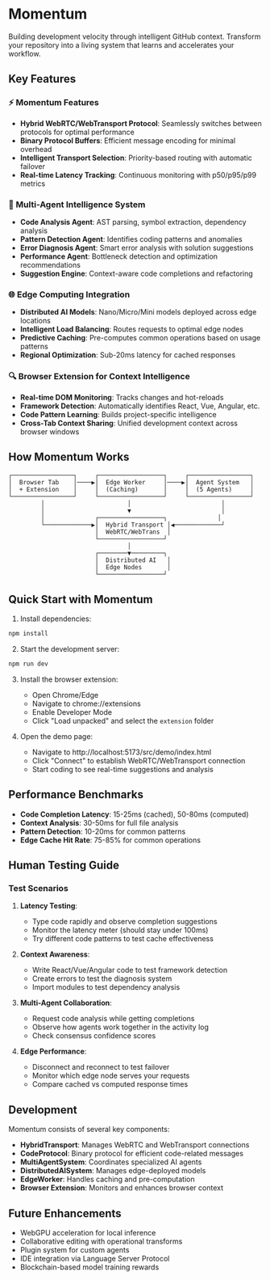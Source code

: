# Momentum

Building development velocity through intelligent GitHub context. Transform your repository into a living system that learns and accelerates your workflow.

## Key Features

### ⚡ Momentum Features
- **Hybrid WebRTC/WebTransport Protocol**: Seamlessly switches between protocols for optimal performance
- **Binary Protocol Buffers**: Efficient message encoding for minimal overhead
- **Intelligent Transport Selection**: Priority-based routing with automatic failover
- **Real-time Latency Tracking**: Continuous monitoring with p50/p95/p99 metrics

### 🧠 Multi-Agent Intelligence System
- **Code Analysis Agent**: AST parsing, symbol extraction, dependency analysis
- **Pattern Detection Agent**: Identifies coding patterns and anomalies
- **Error Diagnosis Agent**: Smart error analysis with solution suggestions
- **Performance Agent**: Bottleneck detection and optimization recommendations
- **Suggestion Engine**: Context-aware code completions and refactoring

### 🌐 Edge Computing Integration
- **Distributed AI Models**: Nano/Micro/Mini models deployed across edge locations
- **Intelligent Load Balancing**: Routes requests to optimal edge nodes
- **Predictive Caching**: Pre-computes common operations based on usage patterns
- **Regional Optimization**: Sub-20ms latency for cached responses

### 🔍 Browser Extension for Context Intelligence
- **Real-time DOM Monitoring**: Tracks changes and hot-reloads
- **Framework Detection**: Automatically identifies React, Vue, Angular, etc.
- **Code Pattern Learning**: Builds project-specific intelligence
- **Cross-Tab Context Sharing**: Unified development context across browser windows

## How Momentum Works

```
┌─────────────────┐     ┌──────────────────┐     ┌─────────────────┐
│  Browser Tab    │────▶│  Edge Worker     │────▶│  Agent System   │
│  + Extension    │     │  (Caching)       │     │  (5 Agents)     │
└─────────────────┘     └──────────────────┘     └─────────────────┘
         │                       │                         │
         │                       ▼                         │
         │              ┌──────────────────┐              │
         └─────────────▶│  Hybrid Transport │◀─────────────┘
                        │  WebRTC/WebTrans  │
                        └──────────────────┘
                                 │
                        ┌────────▼─────────┐
                        │  Distributed AI   │
                        │  Edge Nodes       │
                        └──────────────────┘
```

## Quick Start with Momentum

1. Install dependencies:
```bash
npm install
```

2. Start the development server:
```bash
npm run dev
```

3. Install the browser extension:
   - Open Chrome/Edge
   - Navigate to chrome://extensions
   - Enable Developer Mode
   - Click "Load unpacked" and select the `extension` folder

4. Open the demo page:
   - Navigate to http://localhost:5173/src/demo/index.html
   - Click "Connect" to establish WebRTC/WebTransport connection
   - Start coding to see real-time suggestions and analysis

## Performance Benchmarks

- **Code Completion Latency**: 15-25ms (cached), 50-80ms (computed)
- **Context Analysis**: 30-50ms for full file analysis
- **Pattern Detection**: 10-20ms for common patterns
- **Edge Cache Hit Rate**: 75-85% for common operations

## Human Testing Guide

### Test Scenarios

1. **Latency Testing**:
   - Type code rapidly and observe completion suggestions
   - Monitor the latency meter (should stay under 100ms)
   - Try different code patterns to test cache effectiveness

2. **Context Awareness**:
   - Write React/Vue/Angular code to test framework detection
   - Create errors to test the diagnosis system
   - Import modules to test dependency analysis

3. **Multi-Agent Collaboration**:
   - Request code analysis while getting completions
   - Observe how agents work together in the activity log
   - Check consensus confidence scores

4. **Edge Performance**:
   - Disconnect and reconnect to test failover
   - Monitor which edge node serves your requests
   - Compare cached vs computed response times

## Development

Momentum consists of several key components:

- **HybridTransport**: Manages WebRTC and WebTransport connections
- **CodeProtocol**: Binary protocol for efficient code-related messages
- **MultiAgentSystem**: Coordinates specialized AI agents
- **DistributedAISystem**: Manages edge-deployed models
- **EdgeWorker**: Handles caching and pre-computation
- **Browser Extension**: Monitors and enhances browser context

## Future Enhancements

- WebGPU acceleration for local inference
- Collaborative editing with operational transforms
- Plugin system for custom agents
- IDE integration via Language Server Protocol
- Blockchain-based model training rewards